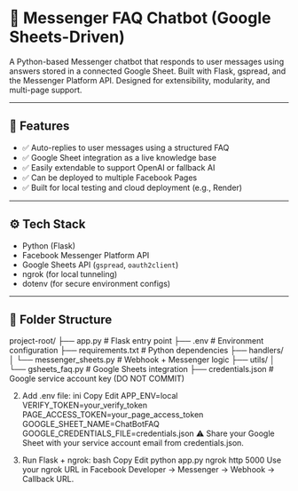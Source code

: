 # 🤖 Messenger FAQ Chatbot (Google Sheets-Driven)

A Python-based Messenger chatbot that responds to user messages using answers stored in a connected Google Sheet. Built with Flask, gspread, and the Messenger Platform API. Designed for extensibility, modularity, and multi-page support.

---

## 📌 Features

- ✅ Auto-replies to user messages using a structured FAQ
- ✅ Google Sheet integration as a live knowledge base
- ✅ Easily extendable to support OpenAI or fallback AI
- ✅ Can be deployed to multiple Facebook Pages
- ✅ Built for local testing and cloud deployment (e.g., Render)

---

## ⚙️ Tech Stack

- Python (Flask)
- Facebook Messenger Platform API
- Google Sheets API (`gspread`, `oauth2client`)
- ngrok (for local tunneling)
- dotenv (for secure environment configs)

---

## 📁 Folder Structure

project-root/
├── app.py # Flask entry point
├── .env # Environment configuration
├── requirements.txt # Python dependencies
├── handlers/
│ └── messenger_sheets.py # Webhook + Messenger logic
├── utils/
│ └── gsheets_faq.py # Google Sheets integration
├── credentials.json # Google service account key (DO NOT COMMIT)


2. Add .env file:
ini
Copy
Edit
APP_ENV=local
VERIFY_TOKEN=your_verify_token
PAGE_ACCESS_TOKEN=your_page_access_token
GOOGLE_SHEET_NAME=ChatBotFAQ
GOOGLE_CREDENTIALS_FILE=credentials.json
⚠️ Share your Google Sheet with your service account email from credentials.json.

3. Run Flask + ngrok:
bash
Copy
Edit
python app.py
ngrok http 5000
Use your ngrok URL in Facebook Developer → Messenger → Webhook → Callback URL.

